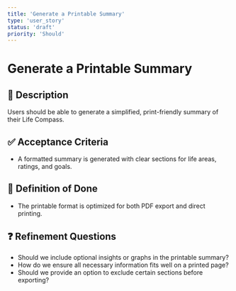 ```yaml
---
title: 'Generate a Printable Summary'
type: 'user_story'
status: 'draft'
priority: 'Should'
---
```


# Generate a Printable Summary

## 📌 Description

Users should be able to generate a simplified, print-friendly summary of their Life Compass.

## ✅ Acceptance Criteria

- A formatted summary is generated with clear sections for life areas, ratings, and goals.

## 🎯 Definition of Done

- The printable format is optimized for both PDF export and direct printing.

## ❓ Refinement Questions

- Should we include optional insights or graphs in the printable summary?
- How do we ensure all necessary information fits well on a printed page?
- Should we provide an option to exclude certain sections before exporting?
